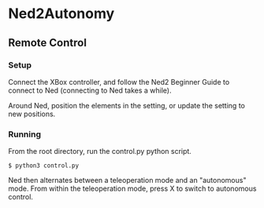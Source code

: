 # Ned2Autonomy

## Remote Control

### Setup
Connect the XBox controller, and follow the Ned2 Beginner Guide to connect to Ned (connecting to Ned takes a while).

Around Ned, position the elements in the setting, or update the setting to new positions.

### Running
From the root directory, run the control.py python script.

```
$ python3 control.py
```
Ned then alternates between a teleoperation mode and an "autonomous" mode. From within the teleoperation mode, press X to switch to autonomous control.


